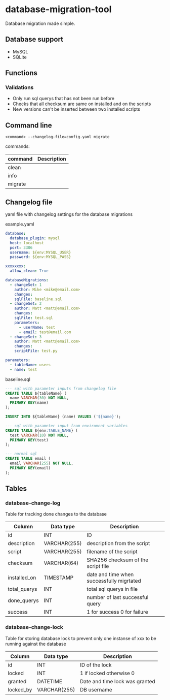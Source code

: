 # database-migration-tool

Database migration made simple.

## Database support

- MySQL
- SQLite

## Functions

### Validations

- Only run sql querys that has not been run before
- Checks that all checksum are same on installed and on the scripts
- New versions can't be inserted between two installed scripts

## Command line

```
<command> --changelog-file=config.yaml migrate
```

commands:

| command | Description |
| ------- | ----------- |
| clean   |             |
| info    |             |
| migrate |             |

## Changelog file

yaml file with changelog settings for the database migrations

example.yaml

```yaml
database:
  database_plugin: mysql
  host: localhost
  port: 3306
  username: ${env:MYSQL_USER}
  password: ${env:MYSQL_PASS}

xxxxxxxx:
  allow_clean: True

databaseMigrations:
  - changeSet: 1
    author: Mike <mike@email.com>
    changes:
    sqlFile: baseline.sql
  - changeSet: 2
    author: Matt <matt@email.com>
    changes:
    sqlFile: test.sql
    parameters:
      - userName: test
      - email: test@email.com
  - changeSet: 3
    author: Matt <matt@email.com>
    changes:
    scriptFile: test.py

parameters:
  - tableName: users
  - name: test
```

baseline.sql

```sql
--- sql with parameter inputs from changelog file
CREATE TABLE ${tableName} (
  name VARCHAR(30) NOT NULL,
  PRIMARY KEY(name)
);

INSERT INTO ${tableName} (name) VALUES ('${name}');

--- sql with parameter input from enviroment variables
CREATE TABLE ${env:TABLE_NAME} (
  test VARCHAR(10) NOT NULL,
  PRIMARY KEY(test)
);

--- normal sql
CREATE TABLE email (
  email VARCHAR(255) NOT NULL,
  PRIMARY KEY(email)
);
```

## Tables

### database-change-log

Table for tracking done changes to the database

| Column       | Data type    | Description                               |
| ------------ | ------------ | ----------------------------------------- |
| id           | INT          | ID                                        |
| description  | VARCHAR(255) | description from the script               |
| script       | VARCHAR(255) | filename of the script                    |
| checksum     | VARCHAR(64)  | SHA256 checksum of the script file        |
| installed_on | TIMESTAMP    | date and time when successfully migrtated |
| total_querys | INT          | total sql querys in file                  |
| done_querys  | INT          | number of last successful query           |
| success      | INT          | 1 for success 0 for failure               |

### database-change-lock

Table for storing database lock to prevent only one instanse of xxx to be running against the database

| Column    | Data type    | Description                    |
| --------- | ------------ | ------------------------------ |
| id        | INT          | ID of the lock                 |
| locked    | INT          | 1 if locked otherwise 0        |
| granted   | DATETIME     | Date and time lock was granted |
| locked_by | VARCHAR(255) | DB username                    |
